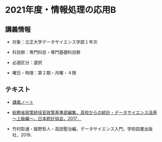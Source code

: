 # 2021年度・情報処理の応用B



## 講義情報

- 対象：立正大学データサイエンス学部１年次
- 科目群：専門科目・専門基礎科目群

- 必選区分：選択

- 曜日・時限：第２期・月曜・４限



## テキスト

- [講義ノート](text.pdf)

- [総務省政策統括官政策基準部編集，高校からの統計・データサイエンス活用～上級編～，日本統計協会，2017．](高校からの統計・データサイエンス活用.pdf)

- 竹村彰通・姫野哲人・高田聖治編，データサイエンス入門，学術図書出版社，2019．

